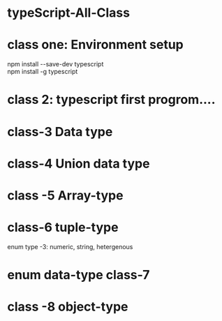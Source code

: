 # typeScript-All-Class
# class one: Environment setup
  npm install --save-dev typescript  
  npm install -g typescript  
  # class 2: typescript first progrom....  
  # class-3 Data type  
  
  # class-4 Union data type 
# class -5 Array-type
# class-6 tuple-type 
enum type -3: numeric, string, hetergenous
# enum data-type class-7
# class -8 object-type
